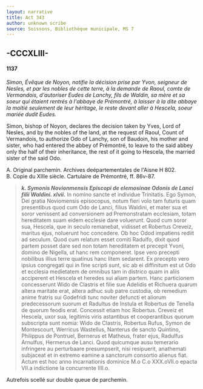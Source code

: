 ```yaml
---
layout: narrative
title: Act 343
author: unknown scribe
source: Soissons, Bibliothèque municipale, MS 7
---
```


## -CCCXLIII-

####  1137

*Simon, Évêque de Noyon, notifie la décision prise par Yvon, seigneur de Nesles, et par les nobles de cette terre, à la demande de Raoul, comte de Vermandois, d'autoriser Eudes de Lanchy, fils de Waldin, sa mère et sa soeur qui étaient rentrés à l'abbaye de Prémontré, à laisser à  la dite abbaye la moitié seulement de leur héritage, le reste devant aller à Hescela, soeur mariée dudit Eudes.*

Simon, bishop of Noyon, declares the decision taken by Yves, Lord of Nesles, and by the nobles of the land, at the request of Raoul, Count of Vermandois, to authorize Odo of Lanchy, son of Baudoin, his mother and sister, who had entered the abbey of Prémontré, to leave to the said abbey only the half of their inheritance, the rest of it going to Hescela, the married sister of the said Odo.

A.  Original parchemin.  Archives deépartementales de l'Aisne H 802.  
B.  Copie du XIIIe siècle.  Cartulaire de Prémontré, ff. 86v-87.

>__*k.  Symonis Novionmensis Episcopi de elemosinae Odonis de Lanci filii Waldini. xlvii.*__ In nomino sancte et individue Trinitatis.  Ego Symon, Dei gratia Noviomensis episocopus, notum fieri volo tam futuris quam presentibus quod cum Odo de Lanci, filius Waldini, et mater sua et soror venissent ad conversionem ad Premonstratam ecclesiam, totam hereditatem suam eidem ecclesie dare voluerunt.  Quod cum soror sua, Hescela, que in seculo remanebat, vidisset et Robertus Creveiz, maritus ejus, noluerunt hoc concedere.  Ob hoc Odod impatiens rediit ad seculum.  Quod cum relatum esset comiti Radulfo, dixit quod partem posset dare sed non totam hereditatem et precepit Yvoni, domino de Nigella, ut hanc rem componeret.  Ipse vero precepti nobilibus illius terre quatinus hanc litem sedarent.  Ex precepto vero ipsius congregati qui in fine scripti sunt, sic ab ei diffinitum est ut Odo et ecclesia medietatem de omnibus tam in districo quam in aliis acciperent et Hescela et heredes sui aliam partem.  Hanc particionem concesserunt Wido de Clastris et filie sue Adelidis et Richuera quarum altera maritate erat, altera adhuc sub patre custodia, ob remedium anime fratris sui Godefridi tunc noviter defuncti et aliorum predecessorum suorum et Radultus de Instula et Robertus de Tenella de quorum feodis erat.  Concessit etiam hoc Robertus. Creveiz et Hescela, uxor sua, legitimis viris astantibus et cooperantibus quorum subscripta sunt nomia: Wido de Clastris, Robertus Rufus, Symon de Montescourt, Werricus Wastellus, Nanterus de sancto Quintino, Philippus de Pontruel, Bernerus et Matheus, frater ejus, Radulfus Arnulfus, Hermerus de Lanci.  Quod quicumque ausu temerario infringere au perturbaare presumpserit, nisi resipuerit, anathemati subjaceat et in extremo eamine a sanctorum consortio alienus fiat.  Actum est hoc anno incarnationis dominice M.o C.o XXX.oVII.o epacta VII.a indictione Ia concurrente IIII.o.


Autrefois scellé sur double queue de parchemin.

